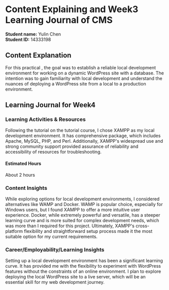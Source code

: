 # Content Explaining and Week3 Learning Journal of CMS

**Student name:** Yulin Chen  
**Student ID:** 14333198

## Content Explanation

For this practical , the goal was to establish a reliable local development environment for working on a dynamic WordPress site with a database. The intention was to gain familiarity with local development and understand the nuances of deploying a WordPress site from a local to a production environment.


## Learning Journal for Week4

### Learning Activities & Resources
Following the tutorial on the tutorial course, I chose XAMPP as my local development environment. It has comprehensive package, which includes Apache, MySQL, PHP, and Perl. Additionally, XAMPP's widespread use and strong community support provided assurance of reliability and accessibility of resources for troubleshooting.

#### Estimated Hours
About 2 hours

### Content Insights
While exploring options for local development environments, I considered alternatives like WAMP and Docker. WAMP is popular choice, especially for Windows users, but I found XAMPP to offer a more intuitive user experience.
Docker, while extremely powerful and versatile, has a steeper learning curve and is more suited for complex development needs, which was more than I required for this project.
Ultimately, XAMPP's cross-platform flexibility and straightforward setup process made it the most suitable option for my current requirements.

### Career/Employability/Learning Insights
Setting up a local development environment has been a significant learning curve. It has provided me with the flexibility to experiment with WordPress features without the constraints of an online environment. I plan to explore deploying the local WordPress site to a live server, which will be an essential skill for my web development journey.




